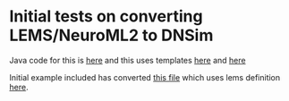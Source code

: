 Initial tests on converting LEMS/NeuroML2 to DNSim
==================================================

Java code for this is [here](https://github.com/NeuroML/org.neuroml.export/blob/development/src/main/java/org/neuroml/export/dnsim/DNSimWriter.java)
and this uses templates [here](https://github.com/NeuroML/org.neuroml.export/blob/development/src/main/resources/dnsim/dnsim.m.vm)
and [here](https://github.com/NeuroML/org.neuroml.export/blob/development/src/main/resources/dnsim/dnsim.txt.vm)

Initial example included has converted [this file](https://github.com/NeuroML/NeuroML2/blob/development/LEMSexamples/LEMS_NML2_Ex9_FN.xml)
which uses lems definition [here](https://github.com/NeuroML/NeuroML2/blob/master/NeuroML2CoreTypes/Cells.xml#L1133).
